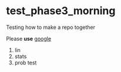 # test_phase3_morning
Testing how to make a repo together

Please **use** [google]('google.com')

1. lin
2. stats
3. prob
test
